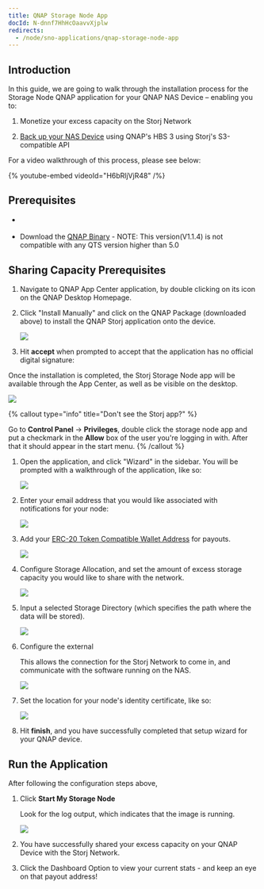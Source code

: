 ```yaml
---
title: QNAP Storage Node App
docId: N-dnnf7HhHcOaavvXjplw
redirects:
  - /node/sno-applications/qnap-storage-node-app
---
```



## Introduction

In this guide, we are going to walk through the installation process for the Storage Node QNAP application for your QNAP NAS Device – enabling you to:

1.  Monetize your excess capacity on the Storj Network

2.  [Back up your NAS Device](docId:ahJah5samahgueFu) using QNAP's HBS 3 using Storj's S3-compatible API

For a video walkthrough of this process, please see below:

{% youtube-embed videoId="H6bRljVjR48" /%}

## Prerequisites

- [](docId:aT6VAB297OWLd4vqeXxf5)

- Download the [QNAP Binary](https://github.com/storj-thirdparty/qnap-storagenode-app/releases/latest)  - NOTE: This version(V1.1.4) is not compatible with any QTS version higher than 5.0

## Sharing Capacity Prerequisites

1. Navigate to QNAP App Center application, by double clicking on its icon on the QNAP Desktop Homepage.

1. Click "Install Manually" and click on the QNAP Package (downloaded above) to install the QNAP Storj application onto the device.

   ![](https://link.us1.storjshare.io/raw/jua7rls6hkx5556qfcmhrqed2tfa/docs/images/2_N44-j5CDn6cZiLzoCVG_spaces.png)

1. Hit **accept** when prompted to accept that the application has no official digital signature:

Once the installation is completed, the Storj Storage Node app will be available through the App Center, as well as be visible on the desktop.

![](https://link.us1.storjshare.io/raw/jua7rls6hkx5556qfcmhrqed2tfa/docs/images/1uAYJpLKzzU09nFBE3owp_image.png)

{% callout type="info" title="Don't see the Storj app?" %}

Go to **Control Panel** -> **Privileges**, double click the storage node app and put a checkmark in the **Allow** box of the user you're logging in with. After that it should appear in the start menu.
{% /callout %}

1. Open the application, and click "Wizard" in the sidebar. You will be prompted with a walkthrough of the application, like so:

   ![](https://link.us1.storjshare.io/raw/jua7rls6hkx5556qfcmhrqed2tfa/docs/images/9mKBXGbXoQJ95ywE_mbBL_image.png)

1. Enter your email address that you would like associated with notifications for your node:

   ![](https://link.us1.storjshare.io/raw/jua7rls6hkx5556qfcmhrqed2tfa/docs/images/kfnmhfsVG_k61weJPvi4a_image.png)

1. Add your [ERC-20 Token Compatible Wallet Address](docId:a045be02-e05a-11ef-9338-6045bd1fa4e3) for payouts.

   ![](https://link.us1.storjshare.io/raw/jua7rls6hkx5556qfcmhrqed2tfa/docs/images/4nmAYwFJUzivgihR-NruY_image.png)

1. Configure Storage Allocation, and set the amount of excess storage capacity you would like to share with the network.

   ![](https://link.us1.storjshare.io/raw/jua7rls6hkx5556qfcmhrqed2tfa/docs/images/LWmWZBADgrai71-5EQDp9_image.png)

1. Input a selected Storage Directory (which specifies the path where the data will be stored).

   ![](https://link.us1.storjshare.io/raw/jua7rls6hkx5556qfcmhrqed2tfa/docs/images/DGiiifk0J5D7xotc04dp9_image.png)

1. Configure the external [](docId:y0jltT-HzKPmDefi532sd)

   This allows the connection for the Storj Network to come in, and communicate with the software running on the NAS.

   ![](https://link.us1.storjshare.io/raw/jua7rls6hkx5556qfcmhrqed2tfa/docs/images/jZ8twzcfbWd-AnTpKMprj_image.png)

1. Set the location for your node's identity certificate, like so:

   ![](https://link.us1.storjshare.io/raw/jua7rls6hkx5556qfcmhrqed2tfa/docs/images/hIJRyypNup8zNmjTzKq7F_image.png)

1. Hit **finish**, and you have successfully completed that setup wizard for your QNAP device.

## Run the Application

After following the configuration steps above,

1. Click **Start My Storage Node**

   Look for the log output, which indicates that the image is running.

   ![](https://link.us1.storjshare.io/raw/jua7rls6hkx5556qfcmhrqed2tfa/docs/images/AoZkAsmxNVvt8HkJX-h-K_image.png)

1. You have successfully shared your excess capacity on your QNAP Device with the Storj Network.

1. Click the Dashboard Option to view your current stats - and keep an eye on that payout address!
